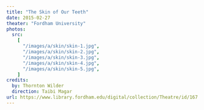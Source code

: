 ```yaml
---
title: "The Skin of Our Teeth"
date: 2015-02-27
theater: "Fordham University"
photos:
  src:
    [
      "/images/a/skin/skin-1.jpg",
      "/images/a/skin/skin-2.jpg",
      "/images/a/skin/skin-3.jpg",
      "/images/a/skin/skin-4.jpg",
      "/images/a/skin/skin-5.jpg",
    ]
credits:
  by: Thornton Wilder
  direction: Taibi Magar
url: https://www.library.fordham.edu/digital/collection/Theatre/id/167
---
```

